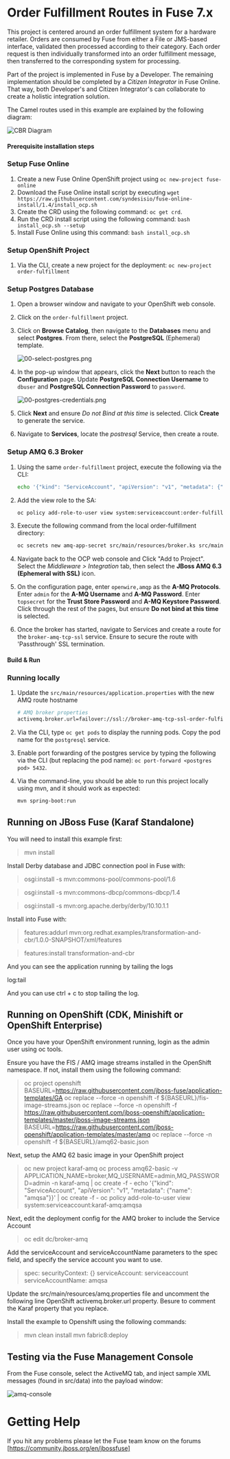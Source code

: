 # Order Fulfillment Routes in Fuse 7.x

This project is centered around an order fulfillment system for a hardware retailer.  Orders are consumed by Fuse from either a File or JMS-based interface, validated then processed according to their category.  Each order request is then individually transformed into an order fulfillment message, then transferred to the corresponding system for processing.

Part of the project is implemented in Fuse by a Developer.  The remaining implementation should be completed by a *Citizen Integrator* in Fuse Online.  That way, both Developer's and Citizen Integrator's can collaborate to create a holistic integration solution.

The Camel routes used in this example are explained by the following diagram:

![CBR Diagram](src/img/order_fullfilment.png)

#### Prerequisite installation steps

### Setup Fuse Online

1.  Create a new Fuse Online OpenShift project using `oc new-project fuse-online`
2.  Download the Fuse Online install script by executing `wget https://raw.githubusercontent.com/syndesisio/fuse-online-install/1.4/install_ocp.sh`
3.  Create the CRD using the following command: `oc get crd`.
4.  Run the CRD install script using the following command: `bash install_ocp.sh --setup`
5.  Install Fuse Online using this command: `bash install_ocp.sh`

### Setup OpenShift Project

1. Via the CLI, create a new project for the deployment: `oc new-project order-fulfillment`

### Setup Postgres Database

1. Open a browser window and navigate to your OpenShift web console.

1. Click on the `order-fulfillment` project.

1. Click on **Browse Catalog**, then navigate to the **Databases** menu and select **Postgres**.  From there, select the **PostgreSQL** (Ephemeral) template.

    ![00-select-postgres.png](src/img/00-select-postgres.png "Select Postgres")

1. In the pop-up window that appears, click the **Next** button to reach the **Configuration** page.  Update **PostgreSQL Connection Username** to `dbuser` and **PostgreSQL Connection Password** to `password`.

    ![00-postgres-credentials.png](src/img/00-postgres-credentials.png "Postgres Credentials")

1. Click **Next** and ensure *Do not Bind at this time* is selected.  Click **Create** to generate the service.

1. Navigate to **Services**, locate the *postresql* Service, then create a route.

### Setup AMQ 6.3 Broker

1.  Using the same `order-fulfillment` project, execute the following via the CLI:

	```bash
	echo '{"kind": "ServiceAccount", "apiVersion": "v1", "metadata": {"name": "amqsa"}}' | oc create -f -
	```
1. Add the view role to the SA:

	```bash
	oc policy add-role-to-user view system:serviceaccount:order-fulfillment:amqsa
	```
1. Execute the following command from the local order-fulfillment directory:

	```bash
	oc secrets new amq-app-secret src/main/resources/broker.ks src/main/resources/broker.ts
	```

1. Navigate back to the OCP web console and Click "Add to Project".  Select the *Middleware > Integration* tab, then select the **JBoss AMQ 6.3 (Ephemeral with SSL)** icon.

1. On the configuration page, enter `openwire,amqp` as the **A-MQ Protocols**.  Enter `admin` for the **A-MQ Username** and **A-MQ Password**.  Enter `topsecret` for the **Trust Store Password** and **A-MQ Keystore Password**.  Click through the rest of the pages, but ensure **Do not bind at this time** is selected.

1. Once the broker has started, navigate to Services and create a route for the `broker-amq-tcp-ssl` service.  Ensure to secure the route with 'Passthrough' SSL termination.

#### Build & Run

### Running locally

1.  Update the `src/main/resources/application.properties` with the new AMQ route hostname

	```bash
	# AMQ broker properties
	activemq.broker.url=failover://ssl://broker-amq-tcp-ssl-order-fulfillment.apps.lowes-7031.openshiftworkshop.com:443
	```
	
1.  Via the CLI, type `oc get pods` to display the running pods.  Copy the pod name for the `postgresql` service.

1. Enable port forwarding of the postgres service by typing the following via the CLI (but replacing the pod name): `oc port-forward <postgres pod> 5432`.

1. Via the command-line, you should be able to run this project locally using mvn, and it should work as expected:

	```bash
	mvn spring-boot:run
	```

## Running on JBoss Fuse (Karaf Standalone)
You will need to install this example first:
  
> mvn install

Install Derby database and JDBC connection pool in Fuse with:

> osgi:install -s mvn:commons-pool/commons-pool/1.6

> osgi:install -s mvn:commons-dbcp/commons-dbcp/1.4

> osgi:install -s mvn:org.apache.derby/derby/10.10.1.1

Install into Fuse with:

> features:addurl mvn:org.redhat.examples/transformation-and-cbr/1.0.0-SNAPSHOT/xml/features

> features:install transformation-and-cbr

And you can see the application running by tailing the logs

  log:tail

And you can use ctrl + c to stop tailing the log.

## Running on OpenShift (CDK, Minishift or OpenShift Enterprise)
Once you have your OpenShift environment running, login as the admin user using oc tools.

Ensure you have the FIS / AMQ image streams installed in the OpenShift namespace.  If not, install them using the following command:

> oc project openshift
> BASEURL=https://raw.githubusercontent.com/jboss-fuse/application-templates/GA
> oc replace --force -n openshift -f ${BASEURL}/fis-image-streams.json
> oc replace --force -n openshift -f https://raw.githubusercontent.com/jboss-openshift/application-templates/master/jboss-image-streams.json
> BASEURL=https://raw.githubusercontent.com/jboss-openshift/application-templates/master/amq
> oc replace --force -n openshift -f ${BASEURL}/amq62-basic.json

Next, setup the AMQ 62 basic image in your OpenShift project

> oc new project karaf-amq
> oc process amq62-basic -v APPLICATION_NAME=broker,MQ_USERNAME=admin,MQ_PASSWORD=admin -n karaf-amq | oc create -f -
> echo '{"kind": "ServiceAccount", "apiVersion": "v1", "metadata": {"name": "amqsa"}}' | oc create -f -
> oc policy add-role-to-user view system:serviceaccount:karaf-amq:amqsa

Next, edit the deployment config for the AMQ broker to include the Service Account

> oc edit dc/broker-amq

Add the serviceAccount and serviceAccountName parameters to the spec field, and specify the service account you want to use.

> spec:
>      securityContext: {}
>      serviceAccount: serviceaccount
>      serviceAccountName: amqsa

Update the src/main/resources/amq.properties file and uncomment the following line OpenShift activemq.broker.url property.  Besure to comment the Karaf property that you replace.

Install the example to Openshift using the following commands:

> mvn clean install
> mvn fabric8:deploy

## Testing via the Fuse Management Console

From the Fuse console, select the ActiveMQ tab, and inject sample XML messages (found in src/data) into the payload window:

![amq-console](src/img/amqTestMessage.png)

Getting Help
============================

If you hit any problems please let the Fuse team know on the forums
  [https://community.jboss.org/en/jbossfuse]
